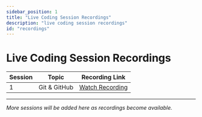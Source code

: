 ```yaml
---
sidebar_position: 1
title: "Live Coding Session Recordings"
description: "live coding session recordings"
id: "recordings"
---
```


# Live Coding Session Recordings

| Session | Topic         | Recording Link |
|---------|----------------|-----------------|
| 1       | Git & GitHub   | [Watch Recording](https://drive.google.com/drive/folders/1Rba-1uo1-3dX4MdNPESMsFfgwjVAy7k8) |

---

*More sessions will be added here as recordings become available.*